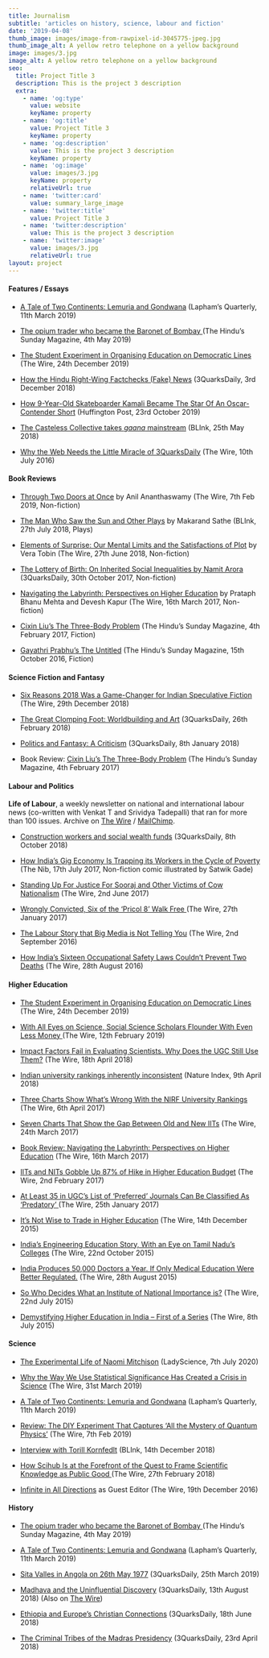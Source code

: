 ```yaml
---
title: Journalism
subtitle: 'articles on history, science, labour and fiction'
date: '2019-04-08'
thumb_image: images/image-from-rawpixel-id-3045775-jpeg.jpg
thumb_image_alt: A yellow retro telephone on a yellow background
image: images/3.jpg
image_alt: A yellow retro telephone on a yellow background
seo:
  title: Project Title 3
  description: This is the project 3 description
  extra:
    - name: 'og:type'
      value: website
      keyName: property
    - name: 'og:title'
      value: Project Title 3
      keyName: property
    - name: 'og:description'
      value: This is the project 3 description
      keyName: property
    - name: 'og:image'
      value: images/3.jpg
      keyName: property
      relativeUrl: true
    - name: 'twitter:card'
      value: summary_large_image
    - name: 'twitter:title'
      value: Project Title 3
    - name: 'twitter:description'
      value: This is the project 3 description
    - name: 'twitter:image'
      value: images/3.jpg
      relativeUrl: true
layout: project
---
```

#### Features / Essays

*   [A Tale of Two Continents: Lemuria and Gondwana](https://www.laphamsquarterly.org/roundtable/tale-two-continents) (Lapham’s Quarterly, 11th March 2019)

*   [The opium trader who became the Baronet of Bombay ](https://www.thehindu.com/society/history-and-culture/jamsetjee-jejeebhoy-the-opium-trader-who-became-baronet-of-bombay/article27033135.ece)(The Hindu’s Sunday Magazine, 4th May 2019)

*   [The Student Experiment in Organising Education on Democratic Lines ](https://thewire.in/education/student-experiment-democratic-education-st4-string-theory-cmi-matscience-tifr-iiser-bhopal)(The Wire, 24th December 2019)

*   [How the Hindu Right-Wing Factchecks (Fake) News](https://www.3quarksdaily.com/3quarksdaily/2018/12/how-the-hindu-right-wing-factchecks-fake-news.html) (3QuarksDaily, 3rd December 2018)

*   [How 9-Year-Old Skateboarder Kamali Became The Star Of An Oscar-Contender Short](https://www.huffingtonpost.in/entry/kamali-skateboarder-mahabalipuram-oscars-documentary_in\_5da803c8e4b0b5c9be4907a6) (Huffington Post, 23rd October 2019)

*   [The Casteless Collective takes *gaana* mainstream](https://www.thehindubusinessline.com/blink/know/casteless-collective-making-gaana-mainstream/article23987240.ece) (BLInk, 25th May 2018)

*   [Why the Web Needs the Little Miracle of 3QuarksDaily](http://thewire.in/50451/why-the-web-needs-3quarksdaily/) (The Wire, 10th July 2016)

#### Book Reviews

*    [Through Two Doors at Once](https://thewire.in/the-sciences/review-the-diy-experiment-that-captures-all-the-mystery-of-quantum-physics) by Anil Ananthaswamy (The Wire, 7th Feb 2019, Non-fiction)

*   [The Man Who Saw the Sun and Other Plays](https://www.thehindubusinessline.com/blink/read/makarand-sathe-absurdist-in-limbo/article24529205.ece) by  Makarand Sathe (BLInk, 27th July 2018, Plays)

*   [Elements of Surprise: Our Mental Limits and the Satisfactions of Plot](https://thewire.in/books/do-writers-care-for-what-psychology-has-to-say-about-the-curse-of-knowledge) by Vera Tobin (The Wire, 27th June 2018, Non-fiction)

*   [The Lottery of Birth: On Inherited Social Inequalities by Namit Arora](http://www.3quarksdaily.com/3quarksdaily/2017/10/review-the-lottery-of-birth-on-inherited-social-inequalities-by-namit-arora.html) (3QuarksDaily, 30th October 2017, Non-fiction)

*   [Navigating the Labyrinth: Perspectives on Higher Education](https://thewire.in/116752/in-indias-higher-education-surfeit-of-regulation-and-deficit-of-governance/) by Prataph Bhanu Mehta and Devesh Kapur (The Wire, 16th March 2017, Non-fiction)

*   [Cixin Liu’s The Three-Body Problem](http://www.thehindu.com/books/books-reviews/A-celebration-of-science-as-saviour/article17192992.ece) (The Hindu’s Sunday Magazine, 4th February 2017, Fiction)

*   [Gayathri Prabhu’s The Untitled](http://www.thehindu.com/books/Unlearnt-history-lessons/article15568323.ece) (The Hindu’s Sunday Magazine, 15th October 2016, Fiction)

#### Science Fiction and Fantasy

*   [Six Reasons 2018 Was a Game-Changer for Indian Speculative Fiction](https://thewire.in/books/six-reasons-why-2018-was-a-landmark-year-for-indian-speculative-fiction) (The Wire, 29th December 2018)

*   [The Great Clomping Foot: Worldbuilding and Art](http://www.3quarksdaily.com/3quarksdaily/2018/02/the-great-clomping-foot-worldbuilding-and-art.html#more) (3QuarksDaily, 26th February 2018)

*   [Politics and Fantasy: A Criticism](http://www.3quarksdaily.com/3quarksdaily/2018/01/fantasy-and-politics-a-criticism.html) (3QuarksDaily, 8th January 2018)

*   Book Review: [Cixin Liu’s The Three-Body Problem](http://www.thehindu.com/books/books-reviews/A-celebration-of-science-as-saviour/article17192992.ece) (The Hindu’s Sunday Magazine, 4th February 2017)

#### Labour and Politics

**Life of Labour**, a weekly newsletter on national and  international labour news (co-written with Venkat T and Srividya
Tadepalli) that ran for more than 100 issues. Archive on [The Wire](https://thewire.in/author/labournewsletter) / [MailChimp](https://us11.campaign-archive.com/home/?u=6b988b13445248b1268a308f2\&id=891f936238). 

*   [Construction workers and social wealth funds](https://www.3quarksdaily.com/3quarksdaily/2018/10/indian-construction-workers-and-social-wealth-funds.html) (3QuarksDaily, 8th October 2018)

*   [How India’s Gig Economy Is Trapping its Workers in the Cycle of Poverty](https://thenib.com/how-india-s-gig-economy-is-trapping-its-workers-in-the-cycle-of-poverty?id=thomas-manuel\&t=author) (The Nib, 17th July 2017, Non-fiction comic illustrated by Satwik Gade)

*   [Standing Up For Justice For Sooraj and Other Victims of Cow Nationalism](https://thewire.in/142687/cow-nationalism-modi-bjp/) (The Wire, 2nd June 2017)

*   [Wrongly Convicted, Six of the ‘Pricol 8’ Walk Free ](https://thewire.in/103488/wrongly-convicted-six-of-the-pricol-8-walk-free/) (The Wire, 27th January 2017)

*   [The Labour Story that Big Media is Not Telling You](https://thewire.in/63622/labour-trade-unions-strike/) (The Wire, 2nd September 2016)

*   [How India’s Sixteen Occupational Safety Laws Couldn’t Prevent Two Deaths](http://thewire.in/61863/occupational-laws-small-enterprises/) (The Wire, 28th August 2016)

#### Higher Education    

*   [The Student Experiment in Organising Education on Democratic Lines ](https://thewire.in/education/student-experiment-democratic-education-st4-string-theory-cmi-matscience-tifr-iiser-bhopal)(The Wire, 24th December 2019)

*   [With All Eyes on Science, Social Science Scholars Flounder With Even Less Money ](https://thewire.in/education/with-all-eyes-on-science-social-science-scholars-flounder-with-even-less-money)(The Wire, 12th February 2019)

*   [Impact Factors Fail in Evaluating Scientists. Why Does the UGC Still Use Them?](https://thewire.in/the-sciences/impact-factors-fail-in-evaluating-scientists-why-does-the-ugc-still-use-it) (The Wire, 18th April 2018)

*   [Indian university rankings inherently inconsistent](https://www.natureindex.com/news-blog/indian-university-rankings-inherently-inconsistent) (Nature Index, 9th April 2018)

*   [Three Charts Show What’s Wrong With the NIRF University Rankings](https://thewire.in/121674/three-charts-show-whats-wrong-nirf-university-rankings/) (The Wire, 6th April 2017)

*   [Seven Charts That Show the Gap Between Old and New IITs](https://thewire.in/118430/seven-charts-new-old-iit/) (The Wire, 24th March 2017)

*   [Book Review: Navigating the Labyrinth: Perspectives on Higher Education](https://thewire.in/116752/in-indias-higher-education-surfeit-of-regulation-and-deficit-of-governance/) (The Wire, 16th March 2017)

*   [IITs and NITs Gobble Up 87% of Hike in Higher Education Budget](https://thewire.in/105054/education-budget-iit-hefa/) (The Wire, 2nd February 2017)

*   [At Least 35 in UGC’s List of ‘Preferred’ Journals Can Be Classified As ‘Predatory’ ](https://thewire.in/102950/predatory-journals-ugc-research/) (The Wire, 25th January 2017)

*   [It’s Not Wise to Trade in Higher Education](http://thewire.in/17295/its-not-wise-to-trade-in-higher-education/) (The Wire, 14th December 2015)

*   [India’s Engineering Education Story, With an Eye on Tamil Nadu’s Colleges](http://thewire.in/13061/indias-engineering-education-story-with-an-eye-on-tamil-nadus-colleges/) (The Wire, 22nd October 2015)

*   [India Produces 50,000 Doctors a Year. If Only Medical Education Were Better Regulated.](http://thewire.in/9427/medical-colleges-mci-mbbs/) (The Wire, 28th August 2015)

*   [So Who Decides What an Institute of National Importance is?](http://thewire.in/7014/demystifying-higher-education-in-india-second-of-a-series/) (The Wire, 22nd July 2015)

*   [Demystifying Higher Education in India – First of a Series](http://thewire.in/5792/demystifying-higher-education-in-india-part-one/) (The Wire, 8th July 2015)

#### Science   

*   [The Experimental Life of Naomi Mitchison](https://www.ladyscience.com/features/experimental-life-of-naomi-mitchison-2020) (LadyScience, 7th July 2020)

*   [Why the Way We Use Statistical Significance Has Created a Crisis in Science](https://thewire.in/the-sciences/why-the-way-we-use-statistical-significance-has-created-a-crisis-in-science) (The Wire, 31st March 2019)

*   [A Tale of Two Continents: Lemuria and Gondwana](https://www.laphamsquarterly.org/roundtable/tale-two-continents) (Lapham’s Quarterly, 11th March 2019)

*   [Review: The DIY Experiment That Captures ‘All the Mystery of Quantum Physics’](https://thewire.in/the-sciences/review-the-diy-experiment-that-captures-all-the-mystery-of-quantum-physics) (The Wire, 7th Feb 2019)

*   [Interview with Torill Kornfedlt](https://www.thehindubusinessline.com/blink/explore/bringing-back-the-dead/article25741535.ece) (BLInk, 14th December 2018)

*   [How Scihub Is at the Forefront of the Quest to Frame Scientific Knowledge as Public Good ](https://thewire.in/227707/how-scihub-is-at-the-forefront-of-the-quest-to-frame-scientific-knowledge-as-public-good/) (The Wire, 27th February 2018)

*   [Infinite in All Directions](https://thewire.in/87892/infinite-directions-five-fronts-consciousness-old-frontier/) as Guest Editor (The Wire, 19th December 2016)

#### History

*   [The opium trader who became the Baronet of Bombay ](https://www.thehindu.com/society/history-and-culture/jamsetjee-jejeebhoy-the-opium-trader-who-became-baronet-of-bombay/article27033135.ece)(The Hindu’s Sunday Magazine, 4th May 2019)

*   [A Tale of Two Continents: Lemuria and Gondwana](https://www.laphamsquarterly.org/roundtable/tale-two-continents) (Lapham’s Quarterly, 11th March 2019)

*   [Sita Valles in Angola on 26th May 1977](https://www.3quarksdaily.com/3quarksdaily/2019/03/sita-valles-in-angola-on-the-27th-of-may-1977.html) (3QuarksDaily, 25th March 2019)

*   [Madhava and the Uninfluential Discovery](https://www.3quarksdaily.com/3quarksdaily/2018/08/madhava-and-the-uninfluential-discovery.html) (3QuarksDaily, 13th August 2018) (Also on [The Wire](https://thewire.in/the-sciences/madhava-and-the-uninfluential-discovery-of-calculus))

*   [Ethiopia and Europe’s Christian Connections](https://www.3quarksdaily.com/3quarksdaily/2018/06/ethiopia-and-europes-christian-connections.html) (3QuarksDaily, 18th June 2018)

*   [The Criminal Tribes of the Madras Presidency](https://www.3quarksdaily.com/3quarksdaily/2018/04/the-criminal-tribes-of-madras-presidency.html) (3QuarksDaily, 23rd April 2018)
